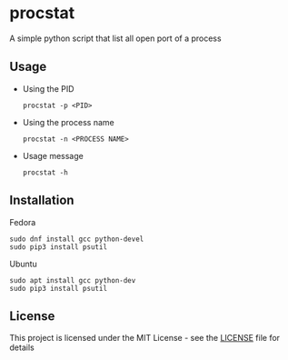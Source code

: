 # procstat
A simple python script that list all open port of a process

## Usage

* Using the PID

      procstat -p <PID>
 
* Using the process name

      procstat -n <PROCESS NAME>

* Usage message

      procstat -h
 
 ## Installation

Fedora

    sudo dnf install gcc python-devel
    sudo pip3 install psutil

Ubuntu

    sudo apt install gcc python-dev
    sudo pip3 install psutil

## License

This project is licensed under the MIT License - see the [LICENSE](LICENSE) file for details
